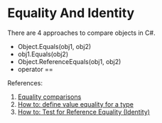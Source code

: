 # Equality And Identity

There are 4 approaches to compare objects in C#.
- Object.Equals(obj1, obj2)
- obj1.Equals(obj2)
- Object.ReferenceEquals(obj1, obj2)
- operator ==

References:
1. [Equality comparisons](https://docs.microsoft.com/en-us/dotnet/csharp/programming-guide/statements-expressions-operators/equality-comparisons)
2. [How to: define value equality for a type](https://docs.microsoft.com/en-us/dotnet/csharp/programming-guide/statements-expressions-operators/how-to-define-value-equality-for-a-type)
3. [How to: Test for Reference Equality (Identity)](https://docs.microsoft.com/en-us/dotnet/csharp/programming-guide/statements-expressions-operators/how-to-test-for-reference-equality-identity)

